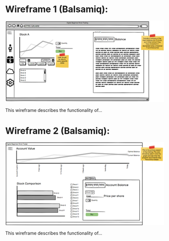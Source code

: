 # Wireframe 1 (Balsamiq):

![](UI/FirstWireframeAM.png)

This wireframe describes the functionality of...

# Wireframe 2 (Balsamiq):

![](UI/SecondWireframeAM.png)

This wireframe describes the functionality of...
